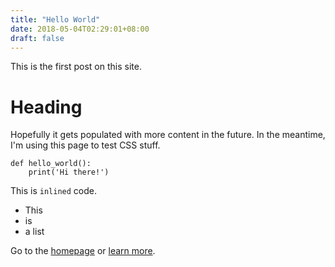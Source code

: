 ```yaml
---
title: "Hello World"
date: 2018-05-04T02:29:01+08:00
draft: false
---
```


This is the first post on this site.

<!--more-->

# Heading

Hopefully it gets populated with more content in the future.  In the
meantime, I'm using this page to test CSS stuff.

```python3
def hello_world():
    print('Hi there!')
```

This is `inlined` code.

* This
* is
* a list

Go to the [homepage](/) or [learn more](/about).
